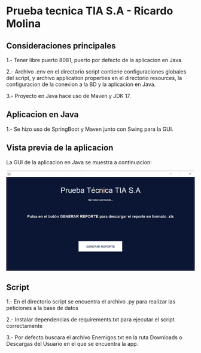 # Prueba tecnica TIA S.A - Ricardo Molina

## Consideraciones principales
1.- Tener libre puerto 8081, puerto por defecto de la aplicacion en Java.

2.- Archivo .env en el directorio script contiene configuraciones globales del script, y archivo application.properties en el directorio resources, la configuracion de la conexion a la BD y la aplicacion en Java.

3.- Proyecto en Java hace uso de Maven y JDK 17.

## Aplicacion en Java
1.- Se hizo uso de SpringBoot y Maven junto con Swing para la GUI.

## Vista previa de la aplicacion
La GUI de la aplicacion en Java se muestra a continuacion:

![Captura de pantalla de la app](readme_assets/vistaPreviaAppJava.PNG)

## Script
1.- En el directorio script se encuentra el archivo .py para realizar las peticiones a la base de datos  

2.- Instalar dependencias de requirements.txt para ejecutar el script correctamente

3.- Por defecto buscara el archivo Enemigos.txt en la ruta Downloads o Descargas del Usuario en el que se encuentra la app.
